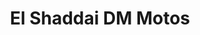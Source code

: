 ---
title: "El Shaddai DM Motos"
url: /retalhuleu/el-shaddai-dm-motos/
shop: piezas de automóviles
---